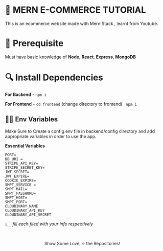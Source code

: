 # 🚀 MERN E-COMMERCE TUTORIAL

This is an ecommerce website made with Mern Stack , learnt from Youtube.

# 👀 Prerequisite

Must have basic knowledge of **Node**, **React**, **Express**, **MongoDB**

# 🔍 Install Dependencies

**For Backend** - `npm i`

**For Frontend** - `cd frontend` (change directory to frontend) ` npm i`

## ✋🏻 Env Variables

Make Sure to Create a config.env file in backend/config directory and add appropriate variables in order to use the app.

**Essential Variables**

```
PORT=
DB_URI =
STRIPE_API_KEY=
STRIPE_SECRET_KEY=
JWT_SECRET=
JWT_EXPIRE=
COOKIE_EXPIRE=
SMPT_SERVICE =
SMPT_MAIL=
SMPT_PASSWORD=
SMPT_HOST=
SMPT_PORT=
CLOUDINARY_NAME
CLOUDINARY_API_KEY
CLOUDINARY_API_SECRET
```

👆🏻
_fill each filed with your info respectively_

 <br/>
  <p align = "center">Show Some Love, &#11088; the Repositories! </p>
